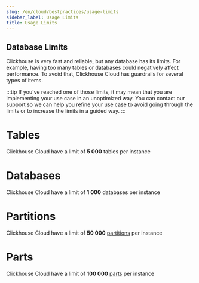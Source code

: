 ```yaml
---
slug: /en/cloud/bestpractices/usage-limits
sidebar_label: Usage Limits
title: Usage Limits
---
```



## Database Limits
Clickhouse is very fast and reliable, but any database has its limits. For example, having too many tables or databases could negatively affect performance. To avoid that, Clickhouse Cloud has guardrails for several types of items.

:::tip
If you've reached one of those limits, it may mean that you are implementing your use case in an unoptimized way. You can contact our support so we can help you refine your use case to avoid going through the limits or to increase the limits in a guided way. 
:::

# Tables
Clickhouse Cloud have a limit of **5 000** tables per instance

# Databases
Clickhouse Cloud have a limit of **1 000** databases per instance

# Partitions
Clickhouse Cloud have a limit of **50 000** [partitions](https://clickhouse.com/docs/en/engines/table-engines/mergetree-family/custom-partitioning-key) per instance

# Parts
Clickhouse Cloud have a limit of **100 000** [parts](https://clickhouse.com/docs/en/operations/system-tables/parts) per instance
